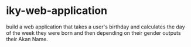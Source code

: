 # iky-web-application
build a web application that takes a user's birthday and calculates the day of the week they were born and then depending on their gender outputs their Akan Name. 
